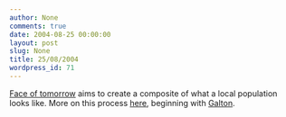 ```yaml
---
author: None
comments: true
date: 2004-08-25 00:00:00
layout: post
slug: None
title: 25/08/2004
wordpress_id: 71
---
```


[Face of tomorrow](http://www.faceoftomorrow.com/) aims to create a composite of what a local population looks like. More on this process [here](http://cfdl.auckland.ac.nz/gallery/photography/digitalmanipulation.php), beginning with [Galton](http://photography.about.com/library/weekly/aa072902d.htm).
